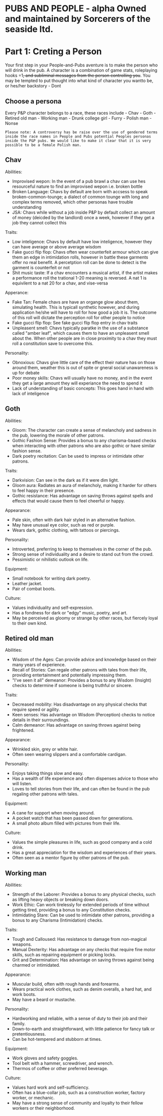 PUBS AND PEOPLE - alpha
Owned and maintained by Sorcerers of the seaside ltd.
======================================================

# Part 1: Creting a Person
Your first step in your People-and-Pubs aventure is to make the person who will drink in the pub. A character is a combination of game stats, roleplaying hooks =1~~, and subliminal messages from the person controlling you~~. You may be tempted to put thought into what kind of character you wantto be, or hes/her backstory - Dont

## Choose a persona
Every P&P character belongs to a race, these races include
	- Chav
	- Goth
	- Retired old man
	- Working man
	- Drunk college girl
	- Furry
	- Polish man
	- Nonse

```
Please note: A controversy has be raise over the use of gendered terms inside the race names in People and Pubs potential Peoples personas inside the P&P pubs. We would like to make it clear that it is very possible to be a female Polish man. 
```

## Chav
Abilities:
- Improvised wepon: In the event of a pub brawl a chav can use hes resourceful nature to find an improvised wepon i.e. broken bottle
- Broken Language: Chavs by default are born with accsess to speak broken-common-tounge; a dialect of common tounge with long and complex terms removed, which other personas have trouble understanding
- JSA: Chavs while without a job inside P&P by default collect an amount of money (deicded by the landlord) once a week, however if they get a job they cannot collect this

Traits:
- Low inteligence: Chavs by default have low inteligence, however they can have average or above average wisdom 
- Fake gucci flip flop: Chavs often wear counterfeit armour which can give them an edge in intimidation rolls, however in battle these garments offer no real benefit. A percetption roll can be done to detect is the garment is counterfeit or not
- Shit music taste: If a chav encounters a musical artist, if the artist makes a performance roll the trational 1-20 meaning is reversed. A nat 1 is equivilent to a nat 20 for a chav, and vise-versa

Apperance:
- Fake Tan: Female chavs are have an organge glow about them, simulating health. This is typicall synthetic however, and during application he/she will have to roll for how good a job it is. The outcome of this roll will dictate the perception roll for other people to notice
- Fake gucci flip flop: See fake gucci flip flop entry in chav traits
- Unpleasent smell: Chavs typically paratke in the use of a substance called "amber leaf", which causes them to have an unpleasent smell about the. When other people are in close proximity to a chav they must roll a constitution save to overcome this.

Personality:
- Obnoxious: Chavs give little care of the effect their nature has on those around them, weather this is out of spite or gneral social unawareness is up for debate
- Poor money skills: Chavs will usually have no money, and in the event they get a large amount they will experiance the need to spend it
- Lack of understanding of basic concepts: This goes hand in hand with lack of inteligence


## Goth
Abilities:
- Gloom: The character can create a sense of melancholy and sadness in the pub, lowering the morale of other patrons.
- Gothic Fashion Sense: Provides a bonus to any charisma-based checks when interacting with other patrons who are also gothic or have similar fashion sense.
- Dark poetry recitation: Can be used to impress or intimidate other patrons.

Traits:
- Darkvision: Can see in the dark as if it were dim light.
- Gloom aura: Radiates an aura of melancholy, making it harder for others to feel happy in their presence.
- Gothic resistance: Has advantage on saving throws against spells and effects that would cause them to feel cheerful or happy.

Appearance:
- Pale skin, often with dark hair styled in an alternative fashion.
- May have unusual eye color, such as red or purple.
- Wears dark, gothic clothing, with tattoos or piercings.

Personality:
- Introverted, preferring to keep to themselves in the corner of the pub.
- Strong sense of individuality and a desire to stand out from the crowd.
- Pessimistic or nihilistic outlook on life.

Equipment:
- Small notebook for writing dark poetry.
- Leather jacket.
- Pair of combat boots.

Culture:
- Values individuality and self-expression.
- Has a fondness for dark or "edgy" music, poetry, and art.
- May be perceived as gloomy or strange by other races, but fiercely loyal to their own kind.

## Retired old man
Abilities:
- Wisdom of the Ages: Can provide advice and knowledge based on their many years of experience.
- Recall of Stories: Can regale other patrons with tales from their life, providing entertainment and potentially impressing them.
- "I've seen it all" demeanor: Provides a bonus to any Wisdom (Insight) checks to determine if someone is being truthful or sincere.

Traits:
- Decreased mobility: Has disadvantage on any physical checks that require speed or agility.
- Keen senses: Has advantage on Wisdom (Perception) checks to notice details in their surroundings.
- Calm demeanor: Has advantage on saving throws against being frightened.

Appearance:
- Wrinkled skin, grey or white hair.
- Often seen wearing slippers and a comfortable cardigan.

Personality:
- Enjoys taking things slow and easy.
- Has a wealth of life experience and often dispenses advice to those who will listen.
- Loves to tell stories from their life, and can often be found in the pub regaling other patrons with tales.

Equipment:
- A cane for support when moving around.
- A pocket watch that has been passed down for generations.
- A small photo album filled with pictures from their life.

Culture:
- Values the simple pleasures in life, such as good company and a cold drink.
- Has a great appreciation for the wisdom and experiences of their years.
- Often seen as a mentor figure by other patrons of the pub.

## Working man
Abilities:
- Strength of the Laborer: Provides a bonus to any physical checks, such as lifting heavy objects or breaking down doors.
- Work Ethic: Can work tirelessly for extended periods of time without getting tired, providing a bonus to any Constitution checks.
- Intimidating Stare: Can be used to intimidate other patrons, providing a bonus to any Charisma (Intimidation) checks.

Traits:
- Tough and Calloused: Has resistance to damage from non-magical weapons.
- Manual Dexterity: Has advantage on any checks that require fine motor skills, such as repairing equipment or picking locks.
- Grit and Determination: Has advantage on saving throws against being charmed or intimidated.

Appearance:
- Muscular build, often with rough hands and forearms.
- Wears practical work clothes, such as denim overalls, a hard hat, and work boots.
- May have a beard or mustache.

Personality:
- Hardworking and reliable, with a sense of duty to their job and their family.
- Down-to-earth and straightforward, with little patience for fancy talk or pretentiousness.
- Can be hot-tempered and stubborn at times.

Equipment:
- Work gloves and safety goggles.
- Tool belt with a hammer, screwdriver, and wrench.
- Thermos of coffee or other preferred beverage.

Culture:
- Values hard work and self-sufficiency.
- Often has a blue-collar job, such as a construction worker, factory worker, or mechanic.
- May have a strong sense of community and loyalty to their fellow workers or their neighborhood.